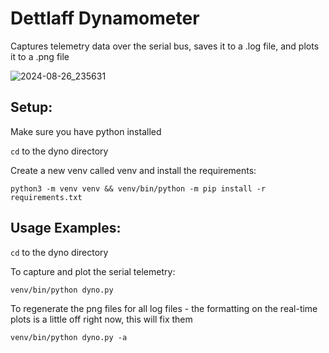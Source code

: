 # Dettlaff Dynamometer

Captures telemetry data over the serial bus, saves it to a .log file, and plots it to a .png file

![2024-08-26_235631](https://github.com/user-attachments/assets/3997ee16-9f05-4feb-826f-fdf48b780678)

## Setup:

Make sure you have python installed

`cd` to the dyno directory

Create a new venv called venv and install the requirements:

    python3 -m venv venv && venv/bin/python -m pip install -r requirements.txt

## Usage Examples:

`cd` to the dyno directory

To capture and plot the serial telemetry:

    venv/bin/python dyno.py

To regenerate the png files for all log files - the formatting on the real-time plots is a little off right now, this will fix them

    venv/bin/python dyno.py -a
